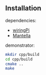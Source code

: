 Installation
------------

dependencies:

  * [wiringPi](http://wiringpi.com/download-and-install/)
  * [Mantella](http://mantella.info/getting-started/installation/)

demonstrator:

```bash
mkdir cpp/build
cd cpp/build
cmake ..
make
```
